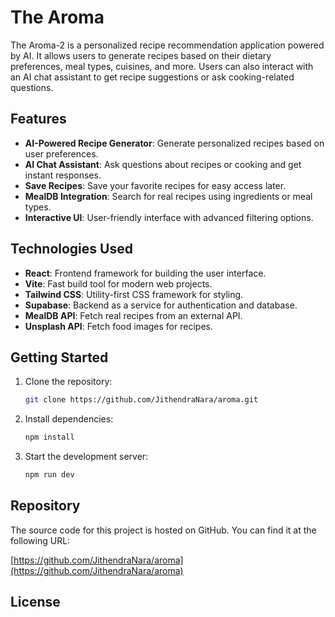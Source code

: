 # The Aroma

The Aroma-2 is a personalized recipe recommendation application powered by AI. It allows users to generate recipes based on their dietary preferences, meal types, cuisines, and more. Users can also interact with an AI chat assistant to get recipe suggestions or ask cooking-related questions.

## Features

- **AI-Powered Recipe Generator**: Generate personalized recipes based on user preferences.
- **AI Chat Assistant**: Ask questions about recipes or cooking and get instant responses.
- **Save Recipes**: Save your favorite recipes for easy access later.
- **MealDB Integration**: Search for real recipes using ingredients or meal types.
- **Interactive UI**: User-friendly interface with advanced filtering options.

## Technologies Used

- **React**: Frontend framework for building the user interface.
- **Vite**: Fast build tool for modern web projects.
- **Tailwind CSS**: Utility-first CSS framework for styling.
- **Supabase**: Backend as a service for authentication and database.
- **MealDB API**: Fetch real recipes from an external API.
- **Unsplash API**: Fetch food images for recipes.

## Getting Started

1. Clone the repository:
   ```bash
   git clone https://github.com/JithendraNara/aroma.git
   ```

2. Install dependencies:
   ```bash
   npm install
   ```

3. Start the development server:
   ```bash
   npm run dev
   ```

## Repository

The source code for this project is hosted on GitHub. You can find it at the following URL:

[https://github.com/JithendraNara/aroma](https://github.com/JithendraNara/aroma)

## License

